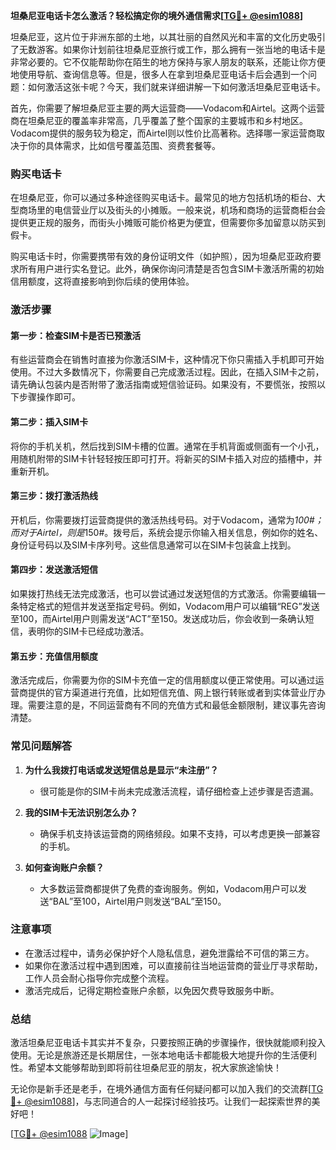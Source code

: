 **坦桑尼亚电话卡怎么激活？轻松搞定你的境外通信需求[[TG💪+ @esim1088](https://t.me/s/esim1088)]**

坦桑尼亚，这片位于非洲东部的土地，以其壮丽的自然风光和丰富的文化历史吸引了无数游客。如果你计划前往坦桑尼亚旅行或工作，那么拥有一张当地的电话卡是非常必要的。它不仅能帮助你在陌生的地方保持与家人朋友的联系，还能让你方便地使用导航、查询信息等。但是，很多人在拿到坦桑尼亚电话卡后会遇到一个问题：如何激活这张卡呢？今天，我们就来详细讲解一下如何激活坦桑尼亚电话卡。

首先，你需要了解坦桑尼亚主要的两大运营商——Vodacom和Airtel。这两个运营商在坦桑尼亚的覆盖率非常高，几乎覆盖了整个国家的主要城市和乡村地区。Vodacom提供的服务较为稳定，而Airtel则以性价比高著称。选择哪一家运营商取决于你的具体需求，比如信号覆盖范围、资费套餐等。

### **购买电话卡**

在坦桑尼亚，你可以通过多种途径购买电话卡。最常见的地方包括机场的柜台、大型商场里的电信营业厅以及街头的小摊贩。一般来说，机场和商场的运营商柜台会提供更正规的服务，而街头小摊贩可能价格更为便宜，但需要你多加留意以防买到假卡。

购买电话卡时，你需要携带有效的身份证明文件（如护照），因为坦桑尼亚政府要求所有用户进行实名登记。此外，确保你询问清楚是否包含SIM卡激活所需的初始信用额度，这将直接影响到你后续的使用体验。

### **激活步骤**

#### **第一步：检查SIM卡是否已预激活**
有些运营商会在销售时直接为你激活SIM卡，这种情况下你只需插入手机即可开始使用。不过大多数情况下，你需要自己完成激活过程。因此，在插入SIM卡之前，请先确认包装内是否附带了激活指南或短信验证码。如果没有，不要慌张，按照以下步骤操作即可。

#### **第二步：插入SIM卡**
将你的手机关机，然后找到SIM卡槽的位置。通常在手机背面或侧面有一个小孔，用随机附带的SIM卡针轻轻按压即可打开。将新买的SIM卡插入对应的插槽中，并重新开机。

#### **第三步：拨打激活热线**
开机后，你需要拨打运营商提供的激活热线号码。对于Vodacom，通常为*100#；而对于Airtel，则是*150#。拨号后，系统会提示你输入相关信息，例如你的姓名、身份证号码以及SIM卡序列号。这些信息通常可以在SIM卡包装盒上找到。

#### **第四步：发送激活短信**
如果拨打热线无法完成激活，也可以尝试通过发送短信的方式激活。你需要编辑一条特定格式的短信并发送至指定号码。例如，Vodacom用户可以编辑“REG”发送至100，而Airtel用户则需发送“ACT”至150。发送成功后，你会收到一条确认短信，表明你的SIM卡已经成功激活。

#### **第五步：充值信用额度**
激活完成后，你需要为你的SIM卡充值一定的信用额度以便正常使用。可以通过运营商提供的官方渠道进行充值，比如短信充值、网上银行转账或者到实体营业厅办理。需要注意的是，不同运营商有不同的充值方式和最低金额限制，建议事先咨询清楚。

### **常见问题解答**

1. **为什么我拨打电话或发送短信总是显示“未注册”？**
   - 很可能是你的SIM卡尚未完成激活流程，请仔细检查上述步骤是否遗漏。
   
2. **我的SIM卡无法识别怎么办？**
   - 确保手机支持该运营商的网络频段。如果不支持，可以考虑更换一部兼容的手机。
   
3. **如何查询账户余额？**
   - 大多数运营商都提供了免费的查询服务。例如，Vodacom用户可以发送“BAL”至100，Airtel用户则发送“BAL”至150。

### **注意事项**

- 在激活过程中，请务必保护好个人隐私信息，避免泄露给不可信的第三方。
- 如果你在激活过程中遇到困难，可以直接前往当地运营商的营业厅寻求帮助，工作人员会耐心指导你完成整个流程。
- 激活完成后，记得定期检查账户余额，以免因欠费导致服务中断。

### **总结**

激活坦桑尼亚电话卡其实并不复杂，只要按照正确的步骤操作，很快就能顺利投入使用。无论是旅游还是长期居住，一张本地电话卡都能极大地提升你的生活便利性。希望本文能够帮助到即将前往坦桑尼亚的朋友，祝大家旅途愉快！

无论你是新手还是老手，在境外通信方面有任何疑问都可以加入我们的交流群[[TG💪+ @esim1088](https://t.me/s/esim1088)]，与志同道合的人一起探讨经验技巧。让我们一起探索世界的美好吧！

[[TG💪+ @esim1088](https://t.me/s/esim1088) ![Image](https://i.postimg.cc/4NQfJmqS/Snipaste-2025-05-13-00-14-12.png)]